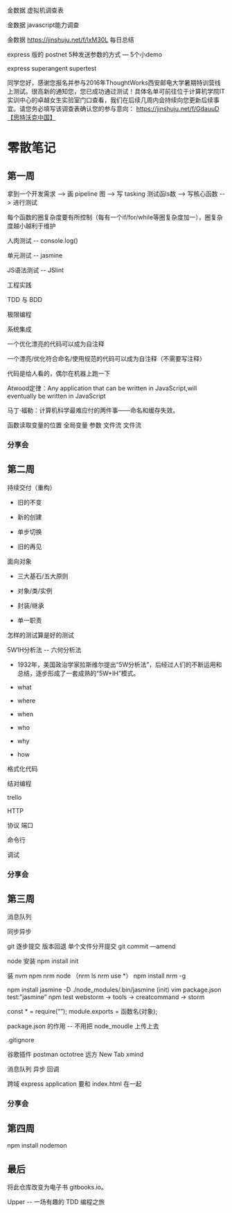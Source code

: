 
金数据 虚拟机调查表

金数据 javascript能力调查

金数据 https://jinshuju.net/f/lxM30L 每日总结

express 版的 postnet
    5种发送参数的方式   —   5个小demo
        
express superangent supertest    

同学您好，感谢您报名并参与2016年ThoughtWorks西安邮电大学暑期特训营线上测试。很高新的通知您，您已成功通过测试！具体名单可前往位于计算机学院IT实训中心的卓越女生实验室门口查看，我们在后续几周内会持续向您更新后续事宜。请您务必填写该调查表确认您的参与意向： https://jinshuju.net/f/GdauuD【思特沃克中国】

# 零散笔记

## 第一周

拿到一个开发需求 --> 画 pipeline 图 --> 写 tasking 测试函ls数 --> 写核心函数 --> 进行测试

每个函数的圈复杂度要有所控制（每有一个if/for/while等圈复杂度加一），圈复杂度越小越利于维护

人肉测试 -- console.log()

单元测试 -- jasmine

JS语法测试 -- JSlint

工程实践

TDD 与 BDD

极限编程

系统集成

一个优化漂亮的代码可以成为自注释

一个漂亮/优化符合命名/使用规范的代码可以成为自注释（不需要写注释）

代码是给人看的，偶尔在机器上跑一下

Atwood定律：Any application that can be written in JavaScript,will eventually be written in JavaScript

马丁·福勒：计算机科学最难应付的两件事——命名和缓存失效。

函数读取变量的位置
    全局变量
    参数
    文件流
    文件流
    
### 分享会

## 第二周

持续交付（重构）

* 旧的不变

* 新的创建

* 单步切换

* 旧的再见

面向对象

* 三大基石/五大原则

* 对象/类/实例

* 封装/继承

* 单一职责

怎样的测试算是好的测试

5W1H分析法 -- 六何分析法

* 1932年，美国政治学家拉斯维尔提出“5W分析法”，后经过人们的不断运用和总结，逐步形成了一套成熟的“5W+IH”模式。

* what
* where
* when
* who
* why
* how
    
格式化代码
    
结对编程
    
trello

HTTP

  协议
  端口
  
命令行

调试

### 分享会
  
## 第三周
  
消息队列

同步异步

git  逐步提交 版本回退 单个文件分开提交
git commit —amend

node 安装 npm install init

装 nvm npm nrm node （nrm ls      nrm use *）
npm install nrm -g

npm install jasmine -D
./node_modules/.bin/jasmine (init)
vim package.json   test:”jasmine”
npm test
webstorm -> tools -> creatcommand -> storm

const * = require(“”);
module.exports = 函数名(对象);

package.json 的作用 -- 不用把 node_moudle 上传上去

.gitignore
    
谷歌插件
postman
octotree
远方 New Tab
xmind

消息队列
异步 回调

跨域   express application 要和 index.html 在一起

### 分享会


## 第四周

npm install nodemon





## 最后

将此仓库改变为电子书   gitbooks.io。

Upper -- 一场有趣的 TDD 编程之旅
